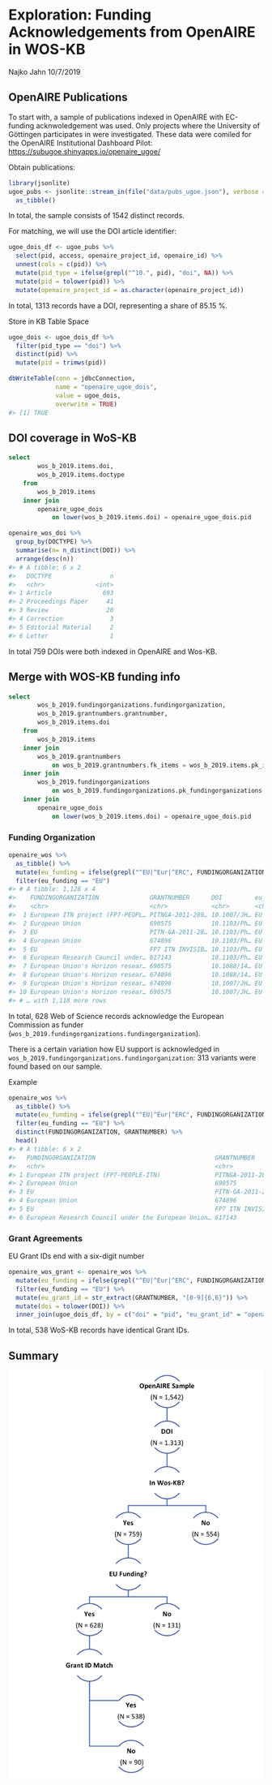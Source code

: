 Exploration: Funding Acknowledgements from OpenAIRE in WOS-KB
================
Najko Jahn
10/7/2019

## OpenAIRE Publications

To start with, a sample of publications indexed in OpenAIRE with
EC-funding acknwoledgement was used. Only projects where the University
of Göttingen participates in were investigated. These data were comiled
for the OpenAIRE Institutional Dashboard Pilot:
<https://subugoe.shinyapps.io/openaire_ugoe/>

Obtain publications:

``` r
library(jsonlite)
ugoe_pubs <- jsonlite::stream_in(file("data/pubs_ugoe.json"), verbose = FALSE) %>%
  as_tibble()
```

In total, the sample consists of 1542 distinct records.

For matching, we will use the DOI article identifier:

``` r
ugoe_dois_df <- ugoe_pubs %>% 
  select(pid, access, openaire_project_id, openaire_id) %>% 
  unnest(cols = c(pid)) %>% 
  mutate(pid_type = ifelse(grepl("^10.", pid), "doi", NA)) %>%
  mutate(pid = tolower(pid)) %>%
  mutate(openaire_project_id = as.character(openaire_project_id))
```

In total, 1313 records have a DOI, representing a share of 85.15 %.

Store in KB Table Space

``` r
ugoe_dois <- ugoe_dois_df %>%
  filter(pid_type == "doi") %>%
  distinct(pid) %>%
  mutate(pid = trimws(pid))
```

``` r
dbWriteTable(conn = jdbcConnection, 
             name = "openaire_ugoe_dois", 
             value = ugoe_dois,
             overwrite = TRUE)
#> [1] TRUE
```

## DOI coverage in WoS-KB

``` sql
select
        wos_b_2019.items.doi,
        wos_b_2019.items.doctype 
    from
        wos_b_2019.items 
    inner join
        openaire_ugoe_dois 
            on lower(wos_b_2019.items.doi) = openaire_ugoe_dois.pid
```

``` r
openaire_wos_doi %>%
  group_by(DOCTYPE) %>%
  summarise(n= n_distinct(DOI)) %>%
  arrange(desc(n)) 
#> # A tibble: 6 x 2
#>   DOCTYPE                n
#>   <chr>              <int>
#> 1 Article              693
#> 2 Proceedings Paper     41
#> 3 Review                20
#> 4 Correction             3
#> 5 Editorial Material     2
#> 6 Letter                 1
```

In total 759 DOIs were both indexed in OpenAIRE and Wos-KB.

## Merge with WOS-KB funding info

``` sql
select
        wos_b_2019.fundingorganizations.fundingorganization,
        wos_b_2019.grantnumbers.grantnumber,
        wos_b_2019.items.doi 
    from
        wos_b_2019.items 
    inner join
        wos_b_2019.grantnumbers    
            on wos_b_2019.grantnumbers.fk_items = wos_b_2019.items.pk_items 
    inner join
        wos_b_2019.fundingorganizations    
            on wos_b_2019.fundingorganizations.pk_fundingorganizations = wos_b_2019.grantnumbers.fk_fundingorganizations 
    inner join
        openaire_ugoe_dois 
            on lower(wos_b_2019.items.doi) = openaire_ugoe_dois.pid
```

### Funding Organization

``` r
openaire_wos %>%
  as_tibble() %>%
  mutate(eu_funding = ifelse(grepl("^EU|^Eur|^ERC", FUNDINGORGANIZATION), "EU", NA)) %>% 
  filter(eu_funding == "EU") 
#> # A tibble: 1,128 x 4
#>    FUNDINGORGANIZATION              GRANTNUMBER      DOI         eu_funding
#>    <chr>                            <chr>            <chr>       <chr>     
#>  1 European ITN project (FP7-PEOPL… PITNGA-2011-289… 10.1007/JH… EU        
#>  2 European Union                   690575           10.1103/Ph… EU        
#>  3 EU                               PITN-GA-2011-28… 10.1103/Ph… EU        
#>  4 European Union                   674896           10.1103/Ph… EU        
#>  5 EU                               FP7 ITN INVISIB… 10.1103/Ph… EU        
#>  6 European Research Council under… 617143           10.1103/Ph… EU        
#>  7 European Union's Horizon resear… 690575           10.1088/14… EU        
#>  8 European Union's Horizon resear… 674896           10.1088/14… EU        
#>  9 European Union's Horizon resear… 674896           10.1007/JH… EU        
#> 10 European Union's Horizon resear… 690575           10.1007/JH… EU        
#> # … with 1,118 more rows
```

In total, 628 Web of Science records acknowledge the European Commission
as funder (`wos_b_2019.fundingorganizations.fundingorganization`).

There is a certain variation how EU support is acknowledged in
`wos_b_2019.fundingorganizations.fundingorganization`: 313 variants were
found based on our sample.

Example

``` r
openaire_wos %>%
  as_tibble() %>%
  mutate(eu_funding = ifelse(grepl("^EU|^Eur|^ERC", FUNDINGORGANIZATION), "EU", NA)) %>% 
  filter(eu_funding == "EU") %>%
  distinct(FUNDINGORGANIZATION, GRANTNUMBER) %>%
  head()
#> # A tibble: 6 x 2
#>   FUNDINGORGANIZATION                                 GRANTNUMBER          
#>   <chr>                                               <chr>                
#> 1 European ITN project (FP7-PEOPLE-ITN)               PITNGA-2011-289442-I…
#> 2 European Union                                      690575               
#> 3 EU                                                  PITN-GA-2011-289442  
#> 4 European Union                                      674896               
#> 5 EU                                                  FP7 ITN INVISIBLES   
#> 6 European Research Council under the European Union… 617143
```

### Grant Agreements

EU Grant IDs end with a six-digit number

``` r
openaire_wos_grant <- openaire_wos %>% 
  mutate(eu_funding = ifelse(grepl("^EU|^Eur|^ERC", FUNDINGORGANIZATION), "EU", NA)) %>% 
  filter(eu_funding == "EU") %>%
  mutate(eu_grant_id = str_extract(GRANTNUMBER, "[0-9]{6,6}")) %>%
  mutate(doi = tolower(DOI)) %>%
  inner_join(ugoe_dois_df, by = c("doi" = "pid", "eu_grant_id" = "openaire_project_id"))
```

In total, 538 WoS-KB records have identical Grant IDs.

## Summary

![Flow Chart](flow.png)
